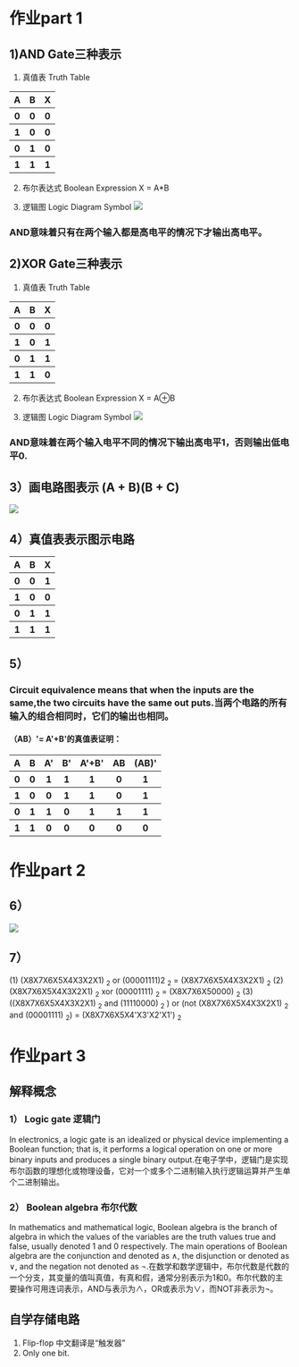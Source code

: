 # 作业part 1
## 1)AND Gate三种表示
1. 真值表 Truth Table

<table>
        <tr>
            <th>A</th>
            <th>B</th>
            <th>X</th>
        </tr>
        <tr>
            <th>0</th>
            <th>0</th>
            <th>0</th>
        </tr>
        <tr>
            <th>1</th>
            <th>0</th>
            <th>0</th>
        </tr>
        <tr>
            <th>0</th>
            <th>1</th>
            <th>0</th>
        </tr>
        <tr>
            <th>1</th>
            <th>1</th>
            <th>1</th>
        </tr>
    </table>

 

2. 布尔表达式 Boolean Expression
 X = A*B

3. 逻辑图 Logic Diagram Symbol
![](images/AND逻辑图1.png)
### AND意味着只有在两个输入都是高电平的情况下才输出高电平。
## 2)XOR Gate三种表示
1. 真值表 Truth Table

<table>
        <tr>
            <th>A</th>
            <th>B</th>
            <th>X</th>
        </tr>
        <tr>
            <th>0</th>
            <th>0</th>
            <th>0</th>
        </tr>
        <tr>
            <th>1</th>
            <th>0</th>
            <th>1</th>
        </tr>
        <tr>
            <th>0</th>
            <th>1</th>
            <th>1</th>
        </tr>
        <tr>
            <th>1</th>
            <th>1</th>
            <th>0</th>
        </tr>
    </table>


2. 布尔表达式 Boolean Expression
 X = A⊕B

3. 逻辑图 Logic Diagram Symbol
![](images/XOR逻辑图1.png)
### AND意味着在两个输入电平不同的情况下输出高电平1，否则输出低电平0.
## 3）画电路图表示 (A + B)(B + C)
![](images/(A+B)(B+C)1.png)
## 4）真值表表示图示电路

<table>
        <tr>
            <th>A</th>
            <th>B</th>
            <th>X</th>
        </tr>
        <tr>
            <th>0</th>
            <th>0</th>
            <th>1</th>
        </tr>
        <tr>
            <th>1</th>
            <th>0</th>
            <th>0</th>
        </tr>
        <tr>
            <th>0</th>
            <th>1</th>
            <th>1</th>
        </tr>
        <tr>
            <th>1</th>
            <th>1</th>
            <th>1</th>
        </tr>
    </table>

 
## 5）
### Circuit equivalence means that when the inputs are the same,the two circuits have the same out puts.当两个电路的所有输入的组合相同时，它们的输出也相同。
#### （AB）'= A'+B'的真值表证明：

<table>
        <tr>
            <th>A</th>
            <th>B</th>
            <th>A'</th>
            <th>B'</th>
            <th>A'+B'</th>
            <th>AB</th>
            <th>(AB)'</th>
        </tr>
        <tr>
            <th>0</th>
            <th>0</th>
            <th>1</th>
            <th>1</th>
            <th>1</th>
            <th>0</th>
            <th>1</th>
        </tr>
        <tr>
            <th>1</th>
            <th>0</th>
            <th>0</th>
            <th>1</th>
            <th>1</th>
            <th>0</th>
            <th>1</th>
        </tr>
        <tr>
            <th>0</th>
            <th>1</th>
            <th>1</th>
            <th>0</th>
            <th>1</th>
            <th>1</th>
            <th>1</th>
        </tr>
        <tr>
            <th>1</th>
            <th>1</th>
            <th>0</th>
            <th>0</th>
            <th>0</th>
            <th>0</th>
            <th>0</th>
        </tr>
    </table>


 
# 作业part 2

## 6）
 ![](images/八位电路1.png)

## 7）
 (1) (X8X7X6X5X4X3X2X1) <sub>2</sub> or (00001111)2 <sub>2</sub> = (X8X7X6X5X4X3X2X1) <sub>2</sub>
 (2) (X8X7X6X5X4X3X2X1) <sub>2</sub> xor (00001111) <sub>2</sub> = (X8X7X6X50000) <sub>2</sub>
 (3) ((X8X7X6X5X4X3X2X1) <sub>2</sub> and (11110000) <sub>2</sub> ) or (not (X8X7X6X5X4X3X2X1) <sub>2</sub> and (00001111) <sub>2</sub>) = (X8X7X6X5X4'X3'X2'X1') <sub>2</sub>

# 作业part 3
## 解释概念
### 1） Logic gate 逻辑门
In electronics, a logic gate is an idealized or physical device implementing a Boolean function; that is, it performs a logical operation on one or more binary inputs and produces a single binary output.在电子学中，逻辑门是实现布尔函数的理想化或物理设备，它对一个或多个二进制输入执行逻辑运算并产生单个二进制输出。
### 2） Boolean algebra 布尔代数
In mathematics and mathematical logic, Boolean algebra is the branch of algebra in which the values of the variables are the truth values true and false, usually denoted 1 and 0 respectively. The main operations of Boolean algebra are the conjunction and denoted as ∧, the disjunction or denoted as ∨, and the negation not denoted as ¬.在数学和数学逻辑中，布尔代数是代数的一个分支，其变量的值叫真值，有真和假，通常分别表示为1和0。布尔代数的主要操作可用连词表示，AND与表示为∧，OR或表示为∨，而NOT非表示为¬。
## 自学存储电路
1. Flip-flop 中文翻译是“触发器”
2. Only one bit.
